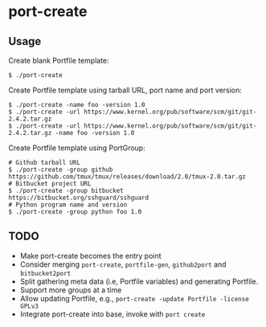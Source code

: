# port-create

## Usage

Create blank Portfile template:

    $ ./port-create

Create Portfile template using tarball URL, port name and port version:

    $ ./port-create -name foo -version 1.0
    $ ./port-create -url https://www.kernel.org/pub/software/scm/git/git-2.4.2.tar.gz
    $ ./port-create -url https://www.kernel.org/pub/software/scm/git/git-2.4.2.tar.gz -name foo -version 1.0

Create Portfile template using PortGroup:

    # Github tarball URL
    $ ./port-create -group github https://github.com/tmux/tmux/releases/download/2.0/tmux-2.0.tar.gz
    # Bitbucket project URL
    $ ./port-create -group bitbucket https://bitbucket.org/sshguard/sshguard
    # Python program name and version
    $ ./port-create -group python foo 1.0

## TODO
- Make port-create becomes the entry point
- Consider merging `port-create`, `portfile-gen`, `github2port` and `bitbucket2port`
- Split gathering meta data (i.e, Portfile variables) and generating Portfile.
- Support more groups at a time
- Allow updating Portfile, e.g., `port-create -update Portfile -license GPLv3`
- Integrate port-create into base, invoke with `port create`
